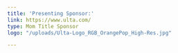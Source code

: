 ```yaml
---
title: 'Presenting Sponsor:'
link: https://www.ulta.com/
type: Mom Title Sponsor
logo: "/uploads/Ulta-Logo_RGB_OrangePop_High-Res.jpg"

---
```

